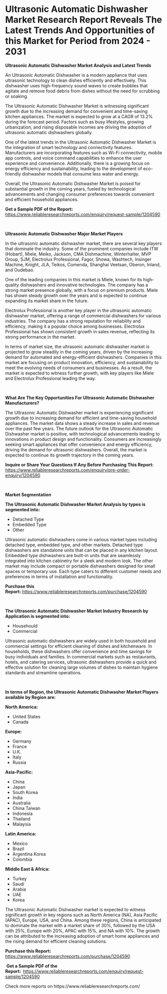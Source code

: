 <p><h1>Ultrasonic Automatic Dishwasher Market Research Report Reveals The Latest Trends And Opportunities of this Market for Period from 2024 - 2031</h1></p><p><strong>Ultrasonic Automatic Dishwasher Market Analysis and Latest Trends</strong></p>
<p><p>An Ultrasonic Automatic Dishwasher is a modern appliance that uses ultrasonic technology to clean dishes efficiently and effectively. This dishwasher uses high-frequency sound waves to create bubbles that agitate and remove food debris from dishes without the need for scrubbing or soaking.</p><p>The Ultrasonic Automatic Dishwasher Market is witnessing significant growth due to the increasing demand for convenient and time-saving kitchen appliances. The market is expected to grow at a CAGR of 13.2% during the forecast period. Factors such as busy lifestyles, growing urbanization, and rising disposable incomes are driving the adoption of ultrasonic automatic dishwashers globally.</p><p>One of the latest trends in the Ultrasonic Automatic Dishwasher Market is the integration of smart technology and connectivity features. Manufacturers are incorporating features such as Wi-Fi connectivity, mobile app controls, and voice command capabilities to enhance the user experience and convenience. Additionally, there is a growing focus on energy efficiency and sustainability, leading to the development of eco-friendly dishwasher models that consume less water and energy.</p><p>Overall, the Ultrasonic Automatic Dishwasher Market is poised for substantial growth in the coming years, fueled by technological advancements and changing consumer preferences towards convenient and efficient household appliances.</p></p>
<p><strong>Get a Sample PDF of the Report:&nbsp;</strong> <a href="https://www.reliableresearchreports.com/enquiry/request-sample/1204590">https://www.reliableresearchreports.com/enquiry/request-sample/1204590</a></p>
<p>&nbsp;</p>
<p><strong>Ultrasonic Automatic Dishwasher Major Market Players</strong></p>
<p><p>In the ultrasonic automatic dishwasher market, there are several key players that dominate the industry. Some of the prominent companies include ITW (Hobart), Miele, Meiko, Jackson, CMA Dishmachine, Winterhalter, MVP Group, SJM, Electrolux Professional, Fagor, Showa, Washtech, Insinger Machine, Knight, JLA, Teikos, Comenda, Shanghai Veetsan, Oberon, Inland, and Oudebao.</p><p>One of the leading companies in this market is Miele, known for its high-quality dishwashers and innovative technologies. The company has a strong market presence globally, with a focus on premium products. Miele has shown steady growth over the years and is expected to continue expanding its market share in the future.</p><p>Electrolux Professional is another key player in the ultrasonic automatic dishwasher market, offering a range of commercial dishwashers for various industries. The company has a strong reputation for reliability and efficiency, making it a popular choice among businesses. Electrolux Professional has shown consistent growth in sales revenue, reflecting its strong performance in the market.</p><p>In terms of market size, the ultrasonic automatic dishwasher market is projected to grow steadily in the coming years, driven by the increasing demand for automated and energy-efficient dishwashers. Companies in this market are focusing on product innovation, efficiency, and sustainability to meet the evolving needs of consumers and businesses. As a result, the market is expected to witness further growth, with key players like Miele and Electrolux Professional leading the way.</p></p>
<p>&nbsp;</p>
<p><strong>What Are The Key Opportunities For Ultrasonic Automatic Dishwasher Manufacturers?</strong></p>
<p><p>The Ultrasonic Automatic Dishwasher market is experiencing significant growth due to increasing demand for efficient and time-saving household appliances. The market data shows a steady increase in sales and revenue over the past few years. The future outlook for the Ultrasonic Automatic Dishwasher market is positive, with technological advancements leading to innovations in product design and functionality. Consumers are increasingly seeking smart appliances that offer convenience and energy efficiency, driving the demand for ultrasonic dishwashers. Overall, the market is expected to continue its growth trajectory in the coming years.</p></p>
<p><strong>Inquire or Share Your Questions If Any Before Purchasing This Report:</strong> <a href="https://www.reliableresearchreports.com/enquiry/pre-order-enquiry/1204590">https://www.reliableresearchreports.com/enquiry/pre-order-enquiry/1204590</a></p>
<p>&nbsp;</p>
<p><strong>Market Segmentation</strong></p>
<p><strong>The Ultrasonic Automatic Dishwasher Market Analysis by types is segmented into:</strong></p>
<p><ul><li>Detached Type</li><li>Embedded Type</li><li>Other</li></ul></p>
<p><p>Ultrasonic automatic dishwashers come in various market types including detached type, embedded type, and other markets. Detached type dishwashers are standalone units that can be placed in any kitchen layout. Embedded type dishwashers are built-in units that are seamlessly integrated into kitchen cabinetry for a sleek and modern look. The other market may include compact or portable dishwashers designed for small spaces or temporary use. Each type caters to different customer needs and preferences in terms of installation and functionality.</p></p>
<p><strong>Purchase this Report:&nbsp;</strong><a href="https://www.reliableresearchreports.com/purchase/1204590">https://www.reliableresearchreports.com/purchase/1204590</a></p>
<p>&nbsp;</p>
<p><strong>The Ultrasonic Automatic Dishwasher Market Industry Research by Application is segmented into:</strong></p>
<p><ul><li>Househould</li><li>Commercial</li></ul></p>
<p><p>Ultrasonic automatic dishwashers are widely used in both household and commercial settings for efficient cleaning of dishes and kitchenware. In households, these dishwashers offer convenience and time savings for busy individuals and families. In commercial markets such as restaurants, hotels, and catering services, ultrasonic dishwashers provide a quick and effective solution for cleaning large volumes of dishes to maintain hygiene standards and streamline operations.</p></p>
<p>&nbsp;</p>
<p><strong>In terms of Region, the Ultrasonic Automatic Dishwasher Market Players available by Region are:</strong></p>
<p>
    <p> <strong> North America: </strong>
        <ul>
            <li>United States</li>
            <li>Canada</li>
        </ul>
        </p> 
    <p> <strong> Europe: </strong>
        <ul>
            <li>Germany</li>
            <li>France</li>
            <li>U.K.</li>
            <li>Italy</li>
            <li>Russia</li>
        </ul>
        </p> 
    <p> <strong> Asia-Pacific: </strong>
        <ul>
            <li>China</li>
            <li>Japan</li>
            <li>South Korea</li>
            <li>India</li>
            <li>Australia</li>
            <li>China Taiwan</li>
            <li>Indonesia</li>
            <li>Thailand</li>
            <li>Malaysia</li>
        </ul>
        </p> 
    <p> <strong> Latin America: </strong>
        <ul>
            <li>Mexico</li>
            <li>Brazil</li>
            <li>Argentina Korea</li>
            <li>Colombia</li>
        </ul>
        </p> 
    <p> <strong> Middle East & Africa: </strong>
        <ul>
            <li>Turkey</li>
            <li>Saudi</li>
            <li>Arabia</li>
            <li>UAE</li>
            <li>Korea</li>
        </ul>
    </p>
    </p>
<p><p>The Ultrasonic Automatic Dishwasher market is expected to witness significant growth in key regions such as North America (NA), Asia Pacific (APAC), Europe, USA, and China. Among these regions, China is anticipated to dominate the market with a market share of 30%, followed by the USA with 25%, Europe with 20%, APAC with 15%, and NA with 10%. The growth can be attributed to the increasing adoption of smart home appliances and the rising demand for efficient cleaning solutions.</p></p>
<p><strong>Purchase this Report: </strong><a href="https://www.reliableresearchreports.com/purchase/1204590">https://www.reliableresearchreports.com/purchase/1204590</a></p>
<p>&nbsp;<strong>Get a Sample PDF of the Report:&nbsp;&nbsp;</strong><a href="https://www.reliableresearchreports.com/enquiry/request-sample/1204590">https://www.reliableresearchreports.com/enquiry/request-sample/1204590</a></p>
<p><strong></strong></p>
<p>Check more reports on https://www.reliableresearchreports.com/</p>